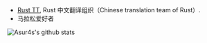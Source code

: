 
- [Rust TT](https://rusttt.com), Rust 中文翻译组织（Chinese translation team of Rust）.
- 马拉松爱好者

<img align="center" src="https://github-readme-stats-one-bice.vercel.app/api?username=asur4s&show_icons=true&role=OWNER,ORGANIZATION_MEMBER,COLLABORATOR" alt="Asur4s's github stats" />
